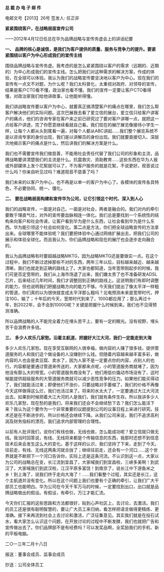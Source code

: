 **总 裁 办 电 子 邮 件**

 

电邮文号【2013】26号              签发人: 任正非



**紧紧围绕客户，在战略层面宣传公司**

 

——2012年4月12日任总在华为品牌战略与宣传务虚会上的讲话纪要

**一、**   **品牌的核心是诚信，是我们为客户提供的质量、服务与竞争力的提升。要紧紧围绕以客户为中心形成我们的宣传主线**

围绕品牌战略与宣传务虚。我考虑的是怎么紧紧围绕以客户的需求（远期的、近期的）为中心形成我们的宣传主线。怎么把我们对这种需求的解决方案，作成的体验，在全球可以体验。我认为我们的战略宣传要坚决地以客户为中心。现在我们的宣传有一点文不对题，为什么呢？我们太科普化，太重视对政府、对领导的宣传，结果是客户CTO看不懂，政治家也看不懂。我们的宣传一定要让客户CTO看得懂，对政治家我们给他讲故事，让他能听得懂。

我们讲战略宣传要以客户为中心，就要真正搞清楚客户的痛点在哪里，我们怎么帮客户解决他们的实际问题。这次巴展我去看了爱立信的展台，爱立信只给客户讲客户的痛点，他们的咨询专家在客户来之前已研究过了要对客户讲哪一点，就把这一点给客户讲透，完了你愿意继续看就自己看。我们现在的展厅展览像接待小学生一样，让每个人都从头到尾看一遍，对每个人都从ABC讲起……我们整个展览系统不是以咨询专家的身份出现，我们是以讲解员的身份出现。我们就要直接切入、深层次地揭示客户的痛点是什么，然后讲我们的解决方案是什么。

我们也不需要宣传我们做慈善，不能用社会责任代替了我们公司的形象和主流，品牌战略要讲清楚我们的主流是什么。抗震救灾、资助教育……这些东西在华为人报或外部媒体上发个花絮就可以了，不为客户服务的就是花絮，不说更好。观音说过什么吗？你亲自听见过吗？难道观音不慈善了吗？

我们未来的以客户为中心，也不再是以单一的客户为中心了。各模块的宣传各具特色，不必要协同、统一、僵化。

**二、**   **要在战略层面构建和宣传华为公司，让它引领这个时代、深入到人心**

我们的战略宣传，一面是对自己，一面是对社会，两者是融合的。我们对内的牵引要敢于理直气壮，对外的宣传要血脉相连一体化。我们总是要找到一个系统性的结构来向客户和社会传递，让客户看到华为是什么东西，让社会看到华为是什么东西。华为能引领这个社会如何变化。第**二**点是方法，你们把全球战略宣传的方法拿出来。全球哪里不能体验呢？我们要把体验中心通过网络扩展出去，把我们公司的展示和体验全球化。而且我认为，你们品牌战略和现在的展厅也会逐步走向融合的。

我认为品牌战略有时要超越战略MKTG，因为战略MKTG还是要做实一点。在这个过程中，我们不断过滤掉那些不对的东西，两年三年以后，目标越来越近、越来越清晰，我们也就走到正确的路线上了。大家也都知道，当年宽带刚起步的时候，我们可是否定宽带的，我们从上海市场退了出来，我们嫌太贵了也不准备研发ADSL芯片，后来经过几年时间，我们才调整回到正确的路线上。这说明我们有即时调整的能力，但也说明我们把握战略方向的能力不够。今天我们提出了像太平洋一样粗的管道，你们真的以为很快就变成太平洋那么粗吗？北电预测未来是宽带时代，押注10G，输了；十年后的今天，宽带时代到来了，100G都应用了；那么再过十年，到2022年，会不会到1000G呢？关键是把握什么时候到来。我们也不见得预测准确。

所以品牌战略的人不能完全着力在埋头苦干上，要有一定的眼光。没有视野，埋头苦干会浪费许多钱。

**三、**   **多少人欢乐几家愁。沿着主航道，把握好大江大河，我们一定能走到大海**

多少人欢乐几家愁。现在享受互联网的人很幸福，做内容的人赚了很多钱，提供管道服务的人和我们这个做设备的人没赚到什么钱。但随着内容越来越丰富多彩，做内容的人也会是卖豆腐、卖水了，因为人家不是一定要点你的内容，点别人的也行。内容都是要通过管道来传送的，大家都来点呢，小的管道服务商就堵了，因为他没有那么大的带宽。小的管道服务商没有了，他们用低价撬动市场没有了，这时候能提供超级服务的大管道服务商就可以减少恶性竞争的压力。如果他们能买得动了，我们就能活过来；即便他们不涨价，只要战略对手萎缩了，我们的价格不再像今天这样做得这么烂，我们也活过来了。将来的水太大了，一定要通过大江大河流出去，如果到时候把着大江大河的人是我们，我们就有条件生存。所以我讲多少人欢乐几家愁，现在愁的是我们，将来我们还会不会继续愁下去？我们怎么能活下来？我认为这个要作为一个非常重要的议题提到公司的议事日程上来进行研究。技术还是在不断进步的，所以价格还会继续下降。从我们公司来说，我们不追求高利润及财务指标的漂亮，我们追求内部管理的合理性。

以前有人批评我们，说你们有线也做，无线也做，怎么能成功呢？爱立信就只做无线。我当时回答说，有线、无线将来都是个传输信息的东西，我那时还想不到信息技术后来会发生这么大的变化。基于这样的认识，我们坚持了下来，走到了今天。往前走，有线、无线这两条河就合拢了；继续往前走，还会有一个河口……这个世界就是不断把下一个河口告诉你，实际上还是这条河流。不认识到这一点，大家以为公司的战略总在变，长江流到宜昌了，大家喊我们到宜昌啦，三峡多美啊！到武汉了，大家喊我们到武汉啦，江汉平原多富饶！到南京了，说长江中下游鱼米之乡！到上海了，说我们终于走向大海了！……我们看整个过程，其实还是长江，这个主航道并没有变化。所以在这个问题上我们也要有个正确的牵引，让我们广大干部员工也能明白。华为公司在今天千军万马的时候，一定要找到出口，出口就是品牌战略做出的假设。有假设，有牵引，万江才能汇流。

今天你们汇报的这些思路和方法都很好，贴到心声社区上，去讨论，去激活。我们的员工还是很有聪明智慧的，要让广大员工来归纳，看怎样把语言做得更精炼、更准确。接下来再流到社会上去讨论和激活，广泛征集意见。其实我们就是在投石试水，看大家怎么认识这个问题，在开放讨论的过程中不断发酵，我们也就把广告和宣传做出去了。你们品牌部不是有经费吗？可以发奖品啊，全奖励我们的手机、新的平板电脑。

二○一三年二月十八日

报送：董事会成员、监事会成员

抄送：公司全体员工